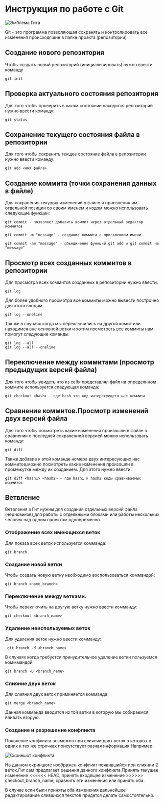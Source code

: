# Инструкция по работе с Git

![Эмблема Гита](git.jpg)

Git - это программа позволяющая сохранять и контролировать все изменения происходящие в папке проэкта (репозитории)

## Создание нового репозитория

Чтобы создать новый репозиторий (инициализировать) нужно ввести команду

    git init


## Проверка актуального состояния репозитория

Для того чтобы проверить в каком состоянии находится репозиторий нужно ввести команду:

    git status

 ## Сохранение текущего состояния файла в репозитории

Для того чтобы сохранить текщее состояние файла в репозитории нужно ввести команду:

    git add <имя файла>

## Создание коммита (точки сохранения данных в файле)

Для сохранения текущих изменений в файле и присвоения им отдельной позиции со своим именем и кодом можно использовать следующие функции:

    git commit - позволяет добавить коммит через отдельный редактор коммитов

    git commit -m "message" - создание коммита с присвоением имени

    git commit -am "message" - объединение функций git add и git commit -m "message"

## Просмотр всех созданных коммитов в репозитории

Для просмотра всех коммитов созданных в репозитории нужно ввести:

    git log 

Для более удобного просмотра все коммиты можно вывести построчно для этого вводим:

    git log --oneline

Так же в случаях когда мы переключились на другой комит или находимся вне основной ветки и хотим посмотреть все коммиты нам помогут следующие команды:

    git log --all
    git log --all --oneline

## Переключение между коммитами (просмотр предыдущих версий файла)

Для того чтобы увидеть что из себя представлял файл на определнном коммите используется следующая команда:

    git checkout <hash> - где hash это код интересующего нас коммита

## Сравнение коммитов.Просмотр изменений двух версий файла

Для того чтобы посмотреть какие изменения произошли в файле в сравнении с последней сохраненней версией можно использовать команду:

    git diff

Также добавив к этой команде номера двух интересующих нас коммитов,можно посмотреть какие изменения произошли в промежутке между их созданием. Для этого нужно ввести:

    git diff <hash1> <hash2> - где hash1 и hash2 коды сравниваемых коммитов

## Ветвление

Ветвления в Гит нужны для создания отдельных версий файла (черновиков),для работы с отдельными блоками или работы нескольких человек над одним проектом одновременно.

### Отображение всех имеющихся веток
Для показа всех веток используется комманда:

    git branch

### Создание новой ветки

Чтобы создать новую ветку необходимо воспользоваться коммандой:

    git branch <name_branch>

### Переключение между ветками.

Чтобы переключить на другую ветку нужно ввести комманду:

    git checkout <branch_name>
    
### Удаление неиспользуемых веток

Для удаления веток нужно ввести комманду:

     git branch -d <branch_name>

В случаях когда требуется принудительное удаление ветки пользуемся комммандой

    git branch -D <branch_name>    

### Слияние двух веток

Для слияния двух веток приминяется комманда:

    git merge <branch_name>

Данная комманда вводится из той ветки в которую мы собираемся вливать вторую.

### Создание и разрешение конфликта

Появление конфликта возможно при слиянии двух веток в которых в одних и тех же строчках присутствует разная информация.Например:

![Скриншот конфликта](conflikt.jpg)

На данном скриншоте изображен конфликт появившийся при слиянии 2 веток.Гит сам предлагает решения данного конфликта.Принять текущее изменение <<<<<< HEAD, принять входящее изменение >>>>>> checkout_branch_name, сравнить эти изменения или принять оба.

В случае если были приняты оба изменения дальнейшее редактирование слившихся текстов придется делать самостоятельно.
